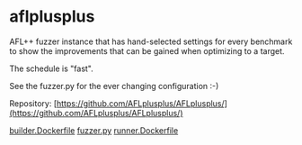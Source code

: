 # aflplusplus

AFL++ fuzzer instance that has hand-selected settings for every benchmark
to show the improvements that can be gained when optimizing to a target.

The schedule is "fast".

See the fuzzer.py for the ever changing configuration :-)

Repository: [https://github.com/AFLplusplus/AFLplusplus/](https://github.com/AFLplusplus/AFLplusplus/)

[builder.Dockerfile](builder.Dockerfile)
[fuzzer.py](fuzzer.py)
[runner.Dockerfile](runner.Dockerfile)

